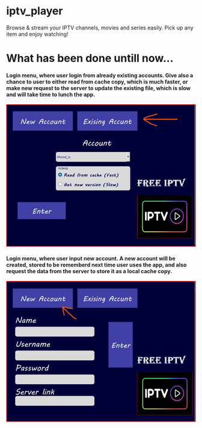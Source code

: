 # iptv_player
Browse &amp; stream your IPTV channels, movies and series easily. Pick up any item and enjoy watching!
# What has been done untill now...

#### Login menu, where user login from already existing accounts. Give also a chance to user to either read from cache copy, which is much faster, or make new request to the server to update the existing file, which is slow and will take time to lunch the app. 
<img title="Login menu, existing accounts " alt="Alt text" src="./img/login_exsiting_account.jpg" style="width:150; heigh:400;">

#### Login menu, where user input new account. A new account will be created, stored to be rememberd next time user uses the app, and also request the data from the server to store it as a local cache copy.
<img title="Computer vision for that image" alt="Alt text" src="./img/login_new_account.jpg">

